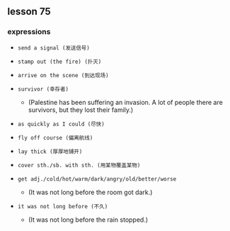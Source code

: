 ## lesson 75

### expressions

- `send a signal (发送信号)`

- `stamp out (the fire) (扑灭)`

- `arrive on the scene (到达现场)`

- `survivor (幸存者)`
  - (Palestine has been suffering an invasion. A lot of people there are survivors, but they lost their family.)

- `as quickly as I could (尽快)`

- `fly off course (偏离航线)`

- `lay thick (厚厚地铺开)`

- `cover sth./sb. with sth. (用某物覆盖某物)`

- `get adj./cold/hot/warm/dark/angry/old/better/worse`
  - (It was not long before the room got dark.)

- `it was not long before (不久)`
  - (It was not long before the rain stopped.)